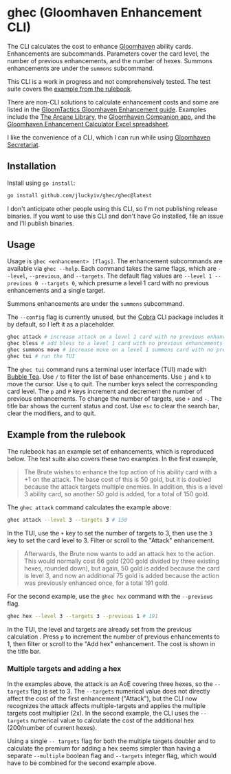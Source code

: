 # ghec (Gloomhaven Enhancement CLI)

The CLI calculates the cost to enhance
[Gloomhaven](https://cephalofair.com/pages/gloomhaven)
ability cards.
Enhancements are subcommands. Parameters cover the card level,
the number of previous enhancements, and the number of hexes.
Summons enhancements are under the `summons` subcommand.

This CLI is a work in progress and not comprehensively tested.
The test suite covers the [example from the rulebook](#example-from-the-rulebook).

There are non-CLI solutions to calculate enhancement costs and some are
listed in the
[GloomTactics Gloomhaven Enhancement guide](https://gloomtactics.blogspot.com/2020/08/gloomhaven-enhancement-guide.html).
Examples include
the [The Arcane Library](https://ninjawithkillmoon.github.io/utilities/enhancementCalculator),
the [Gloomhaven Companion app](https://play.google.com/store/apps/details?id=tomkatcreative.gloomhavenenhancementcalc&pli=1),
and the [Gloomhaven Enhancement Calculator Excel spreadsheet](https://boardgamegeek.com/filepage/145329/enhancement-calculator).

I like the convenience of a CLI, which I can run while using
[Gloomhaven Secretariat](https://ghs.champonthis.de/).

## Installation

Install using `go install`:

```sh
go install github.com/jluckyiv/ghec/ghec@latest
```

I don't anticipate other people using this CLI, so I'm not publishing
release binaries. If you want to use this CLI and don't have Go installed,
file an issue and I'll publish binaries.

## Usage

Usage is `ghec <enhancement> [flags]`. The enhancement subcommands are
available via `ghec --help`. Each command takes the same flags, which are
`--level`, `--previous`, and `--targets`. The default flag values are
`--level 1 --previous 0 --targets 0`,
which presume a level 1 card with no previous enhancements and a single target.

Summons enhancements are under the `summons` subcommand.

The `--config` flag is currently unused, but the [Cobra](https://cobra.dev/) CLI
package includes it by default, so I left it as a placeholder.

```sh
ghec attack # increase attack on a level 1 card with no previous enhancements
ghec bless # add bless to a level 1 card with no previous enhancements
ghec summons move # increase move on a level 1 summons card with no previous enhancements
ghec tui # run the TUI
```

The `ghec tui` command runs a terminal user interface (TUI) made with
[Bubble Tea](https://github.com/charmbracelet/bubbletea). Use `/` to filter
the list of base enhancements. Use `j` and `k` to move the cursor. Use `q` to
quit. The number keys select the corresponding card level. The `p` and `P`
keys increment and decrement the number of previous enhancements. To change
the number of targets, use `+` and `-`. The title bar shows the current
status and cost. Use `esc` to clear the search bar, clear the modifiers, and
to quit.

## Example from the rulebook

The rulebook has an example set of enhancements, which is reproduced below.
The test suite also covers these two examples. In the first example,

> The Brute wishes to enhance the top action of his ability card with a +1 on
> the attack. The base cost of this is 50 gold, but it is doubled because
> the attack targets multiple enemies. In addition, this is a level 3 ability
> card, so another 50 gold is added, for a total of 150 gold.

The `ghec attack` command calculates the example above:

```sh
ghec attack --level 3 --targets 3 # 150
```

In the TUI, use the `+` key to set the number of targets to 3, then use the `3
` key to set the card level to 3. Filter or scroll to the "Attack" enhancement.

> Afterwards, the Brute now wants to add an attack hex to the action. This
> would normally cost 66 gold (200 gold divided by three existing hexes,
> rounded down), but again, 50 gold is added because the card is level 3, and
> now an additional 75 gold is added because the action was previously
> enhanced once, for a total 191 gold.

For the second example, use the `ghec hex` command with the `--previous` flag.

```sh
ghec hex --level 3 --targets 3 --previous 1 # 191
```

In the TUI, the level and targets are already set from the previous calculation
. Press `p` to increment the number of previous enhancements to 1, then filter
or scroll to the "Add hex" enhancement. The cost is shown in the title bar.

### Multiple targets and adding a hex

In the examples above, the attack is an AoE covering three hexes, so the `--
targets` flag is set to 3. The `--targets` numerical value does not directly
affect the cost of the first enhancement ("Attack"), but the CLI now
recognizes the attack affects multiple-targets and applies the multiple
targets cost multiplier (2x). In the second example, the CLI uses the `--
targets` numerical value to calculate the cost of the additional hex
(200/number of current hexes).

Using a single `-- targets` flag for both the multiple targets doubler
and to calculate the premium for adding a hex seems simpler than having a separate
`--multiple` boolean flag and `--targets` integer flag, which would have to be
combined for the second example above.
